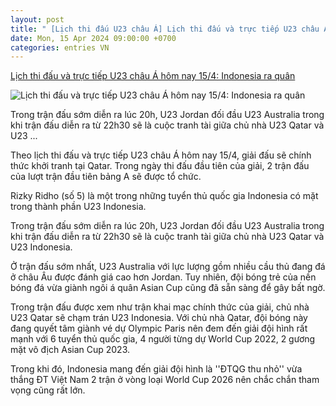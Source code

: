 ```yaml
---
layout: post
title: " [Lịch thi đấu U23 châu Á] Lịch thi đấu và trực tiếp U23 châu Á hôm nay 15/4: Indonesia ra quân"
date: Mon, 15 Apr 2024 09:00:00 +0700
categories: entries VN
---
```

[Lịch thi đấu và trực tiếp U23 châu Á hôm nay 15/4: Indonesia ra quân](https://vov.vn/the-thao/lich-thi-dau-va-truc-tiep-u23-chau-a-hom-nay-154-indonesia-ra-quan-post1089089.vov)

![Lịch thi đấu và trực tiếp U23 châu Á hôm nay 15/4: Indonesia ra quân](https://vov-media.emitech.vn/sites/default/files/styles/og_image/public/2024-03/ina_2.jpg?v=1713153675)

Trong trận đấu sớm diễn ra lúc 20h, U23 Jordan đối đầu U23 Australia trong khi trận đấu diễn ra từ 22h30 sẽ là cuộc tranh tài giữa chủ nhà U23 Qatar và U23 ...

Theo lịch thi đấu và trực tiếp U23 châu Á hôm nay 15/4, giải đấu sẽ chính thức khởi tranh tại Qatar. Trong ngày thi đấu đầu tiên của giải, 2 trận đấu của lượt trận đầu tiên bảng A sẽ được tổ chức.

Rizky Ridho (số 5) là một trong những tuyển thủ quốc gia Indonesia có mặt trong thành phần U23 Indonesia.

Trong trận đấu sớm diễn ra lúc 20h, U23 Jordan đối đầu U23 Australia trong khi trận đấu diễn ra từ 22h30 sẽ là cuộc tranh tài giữa chủ nhà U23 Qatar và U23 Indonesia.

Ở trận đấu sớm nhất, U23 Australia với lực lượng gồm nhiều cầu thủ đang đá ở châu Âu được đánh giá cao hơn Jordan. Tuy nhiên, đội bóng trẻ của nền bóng đá vừa giành ngôi á quân Asian Cup cũng đã sẵn sàng để gây bất ngờ.

Trong trận đấu được xem như trận khai mạc chính thức của giải, chủ nhà U23 Qatar sẽ chạm trán U23 Indonesia. Với chủ nhà Qatar, đội bóng này đang quyết tâm giành vé dự Olympic Paris nên đem đến giải đội hình rất mạnh với 6 tuyển thủ quốc gia, 4 người từng dự World Cup 2022, 2 gương mặt vô địch Asian Cup 2023.

Trong khi đó, Indonesia mang đến giải đội hình là ''ĐTQG thu nhỏ'' vừa thắng ĐT Việt Nam 2 trận ở vòng loại World Cup 2026 nên chắc chắn tham vọng cũng rất lớn.

